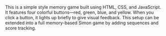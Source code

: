 This is a simple style memory game built using HTML, CSS, and JavaScript. It features four colorful buttons—red, green, blue, and yellow. When you click a button, it lights up briefly to give visual feedback. This setup can be extended into a full memory-based Simon game by adding sequences and score tracking.
